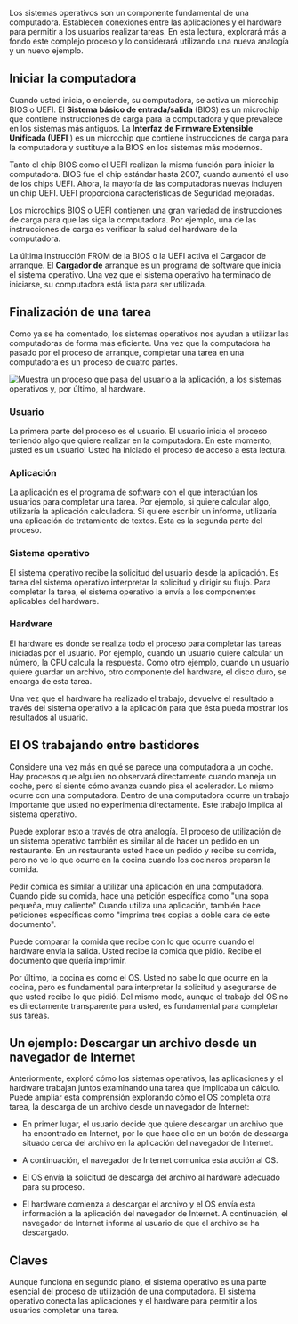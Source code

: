 
Los sistemas operativos son un componente fundamental de una computadora. Establecen conexiones entre las aplicaciones y el hardware para permitir a los usuarios realizar tareas. En esta lectura, explorará más a fondo este complejo proceso y lo considerará utilizando una nueva analogía y un nuevo ejemplo.

## Iniciar la computadora

Cuando usted inicia, o enciende, su computadora, se activa un microchip BIOS o UEFI. El **Sistema básico de entrada/salida** (BIOS) es un microchip que contiene instrucciones de carga para la computadora y que prevalece en los sistemas más antiguos. La **Interfaz de Firmware Extensible Unificada (UEFI** ) es un microchip que contiene instrucciones de carga para la computadora y sustituye a la BIOS en los sistemas más modernos.

Tanto el chip BIOS como el UEFI realizan la misma función para iniciar la computadora. BIOS fue el chip estándar hasta 2007, cuando aumentó el uso de los chips UEFI. Ahora, la mayoría de las computadoras nuevas incluyen un chip UEFI. UEFI proporciona características de Seguridad mejoradas.

Los microchips BIOS o UEFI contienen una gran variedad de instrucciones de carga para que las siga la computadora. Por ejemplo, una de las instrucciones de carga es verificar la salud del hardware de la computadora.

La última instrucción FROM de la BIOS o la UEFI activa el Cargador de arranque. El **Cargador de** arranque es un programa de software que inicia el sistema operativo. Una vez que el sistema operativo ha terminado de iniciarse, su computadora está lista para ser utilizada.

## Finalización de una tarea

Como ya se ha comentado, los sistemas operativos nos ayudan a utilizar las computadoras de forma más eficiente. Una vez que la computadora ha pasado por el proceso de arranque, completar una tarea en una computadora es un proceso de cuatro partes.

![Muestra un proceso que pasa del usuario a la aplicación, a los sistemas operativos y, por último, al hardware.](https://d3c33hcgiwev3.cloudfront.net/imageAssetProxy.v1/bfvQyeg_SC-DSgUsegf8PQ_8405d4e94af147e1b98df5150c2fd7f1_CS_R-060_User-Application-Operating-System-Hardware.png?expiry=1752537600000&hmac=-Gc-sLGwNjao4tZUD2pe1S3aIEXPN-6Oj0Nz6giUQyo)

### Usuario

La primera parte del proceso es el usuario. El usuario inicia el proceso teniendo algo que quiere realizar en la computadora. En este momento, ¡usted es un usuario! Usted ha iniciado el proceso de acceso a esta lectura.

### Aplicación

La aplicación es el programa de software con el que interactúan los usuarios para completar una tarea. Por ejemplo, si quiere calcular algo, utilizaría la aplicación calculadora. Si quiere escribir un informe, utilizaría una aplicación de tratamiento de textos. Esta es la segunda parte del proceso.

### Sistema operativo

El sistema operativo recibe la solicitud del usuario desde la aplicación. Es tarea del sistema operativo interpretar la solicitud y dirigir su flujo. Para completar la tarea, el sistema operativo la envía a los componentes aplicables del hardware.

### Hardware

El hardware es donde se realiza todo el proceso para completar las tareas iniciadas por el usuario. Por ejemplo, cuando un usuario quiere calcular un número, la CPU calcula la respuesta. Como otro ejemplo, cuando un usuario quiere guardar un archivo, otro componente del hardware, el disco duro, se encarga de esta tarea.

Una vez que el hardware ha realizado el trabajo, devuelve el resultado a través del sistema operativo a la aplicación para que ésta pueda mostrar los resultados al usuario.

## El OS trabajando entre bastidores

Considere una vez más en qué se parece una computadora a un coche. Hay procesos que alguien no observará directamente cuando maneja un coche, pero sí siente cómo avanza cuando pisa el acelerador. Lo mismo ocurre con una computadora. Dentro de una computadora ocurre un trabajo importante que usted no experimenta directamente. Este trabajo implica al sistema operativo.

Puede explorar esto a través de otra analogía. El proceso de utilización de un sistema operativo también es similar al de hacer un pedido en un restaurante. En un restaurante usted hace un pedido y recibe su comida, pero no ve lo que ocurre en la cocina cuando los cocineros preparan la comida.

Pedir comida es similar a utilizar una aplicación en una computadora. Cuando pide su comida, hace una petición específica como "una sopa pequeña, muy caliente" Cuando utiliza una aplicación, también hace peticiones específicas como "imprima tres copias a doble cara de este documento".

Puede comparar la comida que recibe con lo que ocurre cuando el hardware envía la salida. Usted recibe la comida que pidió. Recibe el documento que quería imprimir.

Por último, la cocina es como el OS. Usted no sabe lo que ocurre en la cocina, pero es fundamental para interpretar la solicitud y asegurarse de que usted recibe lo que pidió. Del mismo modo, aunque el trabajo del OS no es directamente transparente para usted, es fundamental para completar sus tareas.

## Un ejemplo: Descargar un archivo desde un navegador de Internet

Anteriormente, exploró cómo los sistemas operativos, las aplicaciones y el hardware trabajan juntos examinando una tarea que implicaba un cálculo. Puede ampliar esta comprensión explorando cómo el OS completa otra tarea, la descarga de un archivo desde un navegador de Internet:

- En primer lugar, el usuario decide que quiere descargar un archivo que ha encontrado en Internet, por lo que hace clic en un botón de descarga situado cerca del archivo en la aplicación del navegador de Internet.
    
- A continuación, el navegador de Internet comunica esta acción al OS.
    
- El OS envía la solicitud de descarga del archivo al hardware adecuado para su proceso.
    
- El hardware comienza a descargar el archivo y el OS envía esta información a la aplicación del navegador de Internet. A continuación, el navegador de Internet informa al usuario de que el archivo se ha descargado.
    

## Claves

Aunque funciona en segundo plano, el sistema operativo es una parte esencial del proceso de utilización de una computadora. El sistema operativo conecta las aplicaciones y el hardware para permitir a los usuarios completar una tarea.
